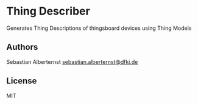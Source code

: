 # Thing Describer

Generates Thing Descriptions of thingsboard devices using Thing Models

## Authors

Sebastian Alberternst <sebastian.alberternst@dfki.de>

## License

MIT 

